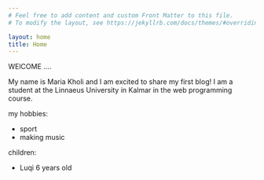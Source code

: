 ```yaml
---
# Feel free to add content and custom Front Matter to this file.
# To modify the layout, see https://jekyllrb.com/docs/themes/#overriding-theme-defaults

layout: home
title: Home
---
```

WElCOME ....

My name is Maria Kholi and I am excited to share my first blog!
I am a student at the Linnaeus University in Kalmar in the web programming course. 

my hobbies:
- sport
- making music

children:
- Luqi 6 years old
